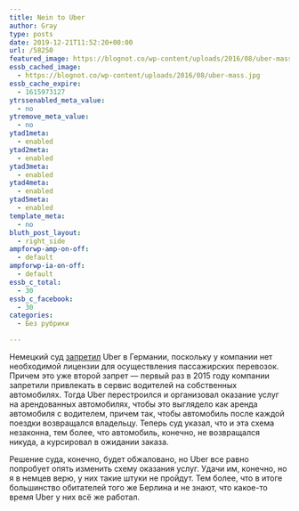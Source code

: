```yaml
---
title: Nein to Uber
author: Gray
type: posts
date: 2019-12-21T11:52:20+00:00
url: /58250
featured_image: https://blognot.co/wp-content/uploads/2016/08/uber-mass.jpg
essb_cached_image:
  - https://blognot.co/wp-content/uploads/2016/08/uber-mass.jpg
essb_cache_expire:
  - 1615973127
ytrssenabled_meta_value:
  - no
ytremove_meta_value:
  - no
ytad1meta:
  - enabled
ytad2meta:
  - enabled
ytad3meta:
  - enabled
ytad4meta:
  - enabled
ytad5meta:
  - enabled
template_meta:
  - no
bluth_post_layout:
  - right_side
ampforwp-amp-on-off:
  - default
ampforwp-ia-on-off:
  - default
essb_c_total:
  - 30
essb_c_facebook:
  - 30
categories:
  - Без рубрики

---
```








Немецкий суд [запретил][1] Uber в Германии, поскольку у компании нет необходимой лицензии для осуществления пассажирских перевозок. Причем это уже второй запрет — первый раз в 2015 году компании запретили привлекать в сервис водителей на собственных автомобилях. Тогда Uber перестроился и организовал оказание услуг на арендованных автомобилях, чтобы это выглядело как аренда автомобиля с водителем, причем так, чтобы автомобиль после каждой поездки возвращался владельцу. Теперь суд указал, что и эта схема незаконна, тем более, что автомобиль, конечно, не возвращался никуда, а курсировал в ожидании заказа.

Решение суда, конечно, будет обжаловано, но Uber все равно попробует опять изменить схему оказания услуг. Удачи им, конечно, но я в немцев верю, у них такие штуки не пройдут. Тем более, что в итоге большинство обитателей того же Берлина и не знают, что какое-то время Uber у них всё же работал.

 [1]: https://www.reuters.com/article/us-uber-court/german-court-bans-ubers-ride-hailing-services-in-germany-idUSKBN1YN171